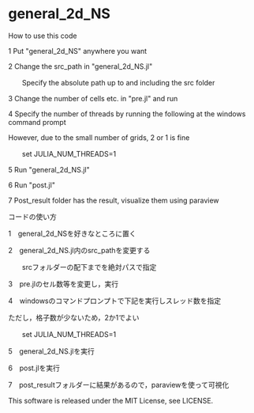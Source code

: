 # general_2d_NS

How to use this code  
  
1 Put "general_2d_NS" anywhere you want  
  
2 Change the src_path in "general_2d_NS.jl"  
  
　　Specify the absolute path up to and including the src folder  
    
3 Change the number of cells etc. in "pre.jl" and run  
  
4 Specify the number of threads by running the following at the windows command prompt  
  
  However, due to the small number of grids, 2 or 1 is fine  
    
　　set JULIA_NUM_THREADS=1  
    
5 Run "general_2d_NS.jl"  
  
6 Run "post.jl"  
  
7 Post_result folder has the result, visualize them using paraview  
  
  
  
  
    
コードの使い方  
  
1　general_2d_NSを好きなところに置く  
  
2　general_2d_NS.jl内のsrc_pathを変更する  
  
　　srcフォルダーの配下までを絶対パスで指定  
    
3　pre.jlのセル数等を変更し，実行  
  
4　windowsのコマンドプロンプトで下記を実行しスレッド数を指定  
  
  ただし，格子数が少ないため，2か1でよい  
    
　　set JULIA_NUM_THREADS=1  
    
5　general_2d_NS.jlを実行  
  
6　post.jlを実行  
  
7　post_resultフォルダーに結果があるので，paraviewを使って可視化  
  
  
This software is released under the MIT License, see LICENSE.
